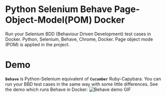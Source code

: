 # Python Selenium Behave Page-Object-Model(POM) Docker
Run your Selenium BDD (Behaviour Driven Development) test cases in Docker. Python, Selenium, Behave, Chrome, Docker. Page object mode (POM) is applied in the project.

# Demo
**`Behave`** is Python-Selenium equivalent of **`Cucumber`** Ruby-Capybara. You can run your BBD test cases in the same way with some little differences. See the demo which runs Behave in Docker:
![Behave demo GIF](img/behave.gif)
